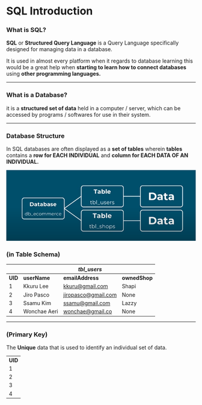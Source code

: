# SQL Introduction

### What is SQL?
**SQL** or **Structured Query Language** is a Query Language specifically designed for managing data in a database.

It is used in almost every platform when it regards to database learning this would be a great help when **starting to learn how to connect databases** using **other programming languages.**

---
### What is a Database?
it is a **structured set of data** held in a computer / server, which can be accessed by programs / softwares for use in their system.

---
### Database Structure
In SQL databases are often displayed as a **set of tables** wherein **tables** contains a **row for EACH INDIVIDUAL** and **column for EACH DATA OF AN INDIVIDUAL.**

<img src ="images/1.png">

### (in Table  Schema)
|  |  | ***tbl_users*** |  |
| ----------- | ----------- | ----------- | ----------- |
| **UID** | **userName** | **emailAddress** | **ownedShop**|
| 1 | Kkuru Lee | kkuru@gmail.com | Shapi |
| 2 | Jiro Pasco | jiropasco@gmail.com | None |
| 3 | Ssamu Kim | ssamu@gmail.com | Lazzy |
| 4 | Wonchae Aeri | wonchae@gmail.co | None |

---
### (Primary Key)
The **Unique** data that is used to identify an individual set of data.

|  |
| ----------- |
|**UID**|
| 1 |
| 2 |
| 3 |
| 4 |